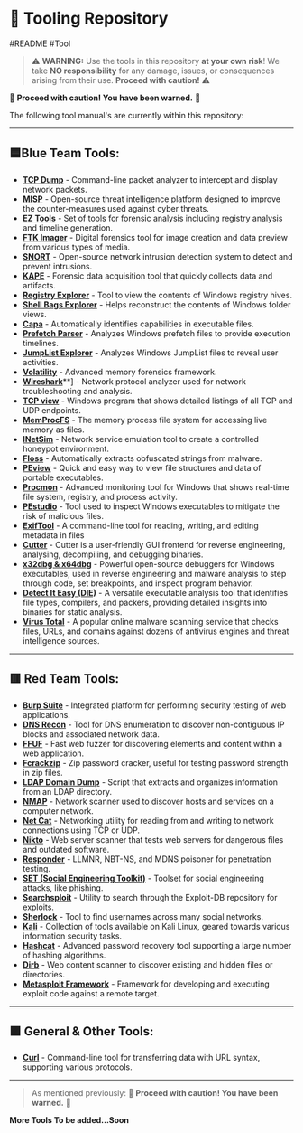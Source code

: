 # 🚀 Tooling Repository
#README #Tool 


> ⚠️ **WARNING:** Use the tools in this repository **at your own risk**! We take **NO responsibility** for any damage, issues, or consequences arising from their use. **Proceed with caution!** ⚠️

🚧 **Proceed with caution! You have been warned.** 🚧

The following tool manual's are currently within this repository:

---

## 🟦Blue Team Tools:

- [**TCP Dump**](https://github.com/luke-mckeever/Cyber_Vault/blob/main/Tooling/Blue%20Team%20Tools/TCP%20Dump.md) - Command-line packet analyzer to intercept and display network packets.
- [**MISP**](https://github.com/luke-mckeever/Cyber_Vault/blob/main/Tooling/Blue%20Team%20Tools/MISP.md) - Open-source threat intelligence platform designed to improve the counter-measures used against cyber threats.
- [**EZ Tools**](https://github.com/luke-mckeever/Cyber_Vault/blob/main/Tooling/Blue%20Team%20Tools/EZ%20Tools.md) - Set of tools for forensic analysis including registry analysis and timeline generation.
- [**FTK Imager**](https://github.com/luke-mckeever/Cyber_Vault/blob/main/Tooling/Blue%20Team%20Tools/FTK%20Imager.md) - Digital forensics tool for image creation and data preview from various types of media.
- [**SNORT**](https://github.com/luke-mckeever/Cyber_Vault/blob/main/Tooling/Blue%20Team%20Tools/SNORT.md) - Open-source network intrusion detection system to detect and prevent intrusions.
- [**KAPE**](https://github.com/luke-mckeever/Cyber_Vault/blob/main/Tooling/Blue%20Team%20Tools/KAPE.md) - Forensic data acquisition tool that quickly collects data and artifacts.
- [**Registry Explorer**](https://github.com/luke-mckeever/Cyber_Vault/blob/main/Tooling/Blue%20Team%20Tools/Registry%20Explorer.md) - Tool to view the contents of Windows registry hives.
- [**Shell Bags Explorer**](https://github.com/luke-mckeever/Cyber_Vault/blob/main/Tooling/Blue%20Team%20Tools/Shell%20Bags%20Explorer.md) - Helps reconstruct the contents of Windows folder views.
- [**Capa**](https://github.com/luke-mckeever/Cyber_Vault/blob/main/Tooling/Blue%20Team%20Tools/Capa.md) - Automatically identifies capabilities in executable files.
- [**Prefetch Parser**](https://github.com/luke-mckeever/Cyber_Vault/blob/main/Tooling/Blue%20Team%20Tools/Prefetch%20Parser.md) - Analyzes Windows prefetch files to provide execution timelines.
- [**JumpList Explorer**](https://github.com/luke-mckeever/Cyber_Vault/blob/main/Tooling/Blue%20Team%20Tools/JumpList%20Explorer.md) - Analyzes Windows JumpList files to reveal user activities.
- [**Volatility**](https://github.com/luke-mckeever/Cyber_Vault/blob/main/Tooling/Blue%20Team%20Tools/Volatility.md) - Advanced memory forensics framework.
- [**Wireshark**](https://github.com/luke-mckeever/Cyber_Vault/blob/main/Tooling/Blue%20Team%20Tools/Wireshark.md)**] - Network protocol analyzer used for network troubleshooting and analysis.
- [**TCP view**](https://github.com/luke-mckeever/Cyber_Vault/blob/main/Tooling/Blue%20Team%20Tools/TCP%20view.md) - Windows program that shows detailed listings of all TCP and UDP endpoints.
- [**MemProcFS**](https://github.com/luke-mckeever/Cyber_Vault/blob/main/Tooling/Blue%20Team%20Tools/MemProcFS.md) - The memory process file system for accessing live memory as files.
- [**INetSim**](https://github.com/luke-mckeever/Cyber_Vault/blob/main/Tooling/Blue%20Team%20Tools/INetSim.md) - Network service emulation tool to create a controlled honeypot environment.
- [**Floss**](https://github.com/luke-mckeever/Cyber_Vault/blob/main/Tooling/Blue%20Team%20Tools/Floss.md) - Automatically extracts obfuscated strings from malware.
- [**PEview**](https://github.com/luke-mckeever/Cyber_Vault/blob/main/Tooling/Blue%20Team%20Tools/PEview.md) - Quick and easy way to view file structures and data of portable executables.
- [**Procmon**](https://github.com/luke-mckeever/Cyber_Vault/blob/main/Tooling/Blue%20Team%20Tools/Procmon.md) - Advanced monitoring tool for Windows that shows real-time file system, registry, and process activity.
- [**PEstudio**](https://github.com/luke-mckeever/Cyber_Vault/blob/main/Tooling/Blue%20Team%20Tools/PEstudio.md) - Tool used to inspect Windows executables to mitigate the risk of malicious files.
- [**ExifTool**](https://github.com/luke-mckeever/Cyber_Vault/blob/main/Tooling/Blue%20Team%20Tools/ExifTool.md) - A command-line tool for reading, writing, and editing metadata in files
- [**Cutter**](https://github.com/luke-mckeever/Cyber_Vault/blob/main/Tooling/Blue%20Team%20Tools/Cutter.md) - Cutter is a user-friendly GUI frontend for reverse engineering, analysing, decompiling, and debugging binaries.
- [**x32dbg & x64dbg**](https://github.com/luke-mckeever/Cyber_Vault/blob/main/Tooling/Blue%20Team%20Tools/x32dbg%20%26%20x64dbg.md) - Powerful open-source debuggers for Windows executables, used in reverse engineering and malware analysis to step through code, set breakpoints, and inspect program behavior.
- [**Detect It Easy (DIE)**](https://github.com/luke-mckeever/Cyber_Vault/blob/main/Tooling/Blue%20Team%20Tools/Detect%20It%20Easy%20(DIE).md) - A versatile executable analysis tool that identifies file types, compilers, and packers, providing detailed insights into binaries for static analysis.
- [**Virus Total**](https://github.com/luke-mckeever/Cyber_Vault/blob/main/Tooling/Blue%20Team%20Tools/Virus%20Total.md) - A popular online malware scanning service that checks files, URLs, and domains against dozens of antivirus engines and threat intelligence sources.

---

## 🟥 Red Team Tools:

- [**Burp Suite**](https://github.com/luke-mckeever/Cyber_Vault/blob/main/Tooling/Red%20Team%20Tools/Burp%20Suite.md) - Integrated platform for performing security testing of web applications.
- [**DNS Recon**](https://github.com/luke-mckeever/Cyber_Vault/blob/main/Tooling/Red%20Team%20Tools/DNS%20Recon.md) - Tool for DNS enumeration to discover non-contiguous IP blocks and associated network data.
- [**FFUF**](https://github.com/luke-mckeever/Cyber_Vault/blob/main/Tooling/Red%20Team%20Tools/FFUF.md) - Fast web fuzzer for discovering elements and content within a web application.
- [**Fcrackzip**](https://github.com/luke-mckeever/Cyber_Vault/blob/main/Tooling/Red%20Team%20Tools/Fcrackzip.md) - Zip password cracker, useful for testing password strength in zip files.
- [**LDAP Domain Dump**](https://github.com/luke-mckeever/Cyber_Vault/blob/main/Tooling/Red%20Team%20Tools/LDAP%20Domain%20Dump.md) - Script that extracts and organizes information from an LDAP directory.
- [**NMAP**](https://github.com/luke-mckeever/Cyber_Vault/blob/main/Tooling/Red%20Team%20Tools/NMAP.md) - Network scanner used to discover hosts and services on a computer network.
- [**Net Cat**](https://github.com/luke-mckeever/Cyber_Vault/blob/main/Tooling/Red%20Team%20Tools/Net%20Cat.md) - Networking utility for reading from and writing to network connections using TCP or UDP.
- [**Nikto**](https://github.com/luke-mckeever/Cyber_Vault/blob/main/Tooling/Red%20Team%20Tools/Nikto.md) - Web server scanner that tests web servers for dangerous files and outdated software.
- [**Responder**](https://github.com/luke-mckeever/Cyber_Vault/blob/main/Tooling/Red%20Team%20Tools/Responder.md) - LLMNR, NBT-NS, and MDNS poisoner for penetration testing.
- [**SET (Social Engineering Toolkit)**](https://github.com/luke-mckeever/Cyber_Vault/blob/main/Tooling/SET%20(Social%20Engineering%20Toolkit).md) - Toolset for social engineering attacks, like phishing.
- [**Searchsploit**](https://github.com/luke-mckeever/Cyber_Vault/blob/main/Tooling/Searchsploit.md) - Utility to search through the Exploit-DB repository for exploits.
- [**Sherlock**](https://github.com/luke-mckeever/Cyber_Vault/blob/main/Tooling/Red%20Team%20Tools/Sherlock.md) - Tool to find usernames across many social networks.
- [**Kali**](https://github.com/luke-mckeever/Cyber_Vault/blob/main/Tooling/Red%20Team%20Tools/Kali.md) - Collection of tools available on Kali Linux, geared towards various information security tasks.
- [**Hashcat**](https://github.com/luke-mckeever/Cyber_Vault/blob/main/Tooling/Red%20Team%20Tools/Hashcat.md) - Advanced password recovery tool supporting a large number of hashing algorithms.
- [**Dirb**](https://github.com/luke-mckeever/Cyber_Vault/blob/main/Tooling/Red%20Team%20Tools/Dirb.md) - Web content scanner to discover existing and hidden files or directories.
- [**Metasploit Framework**](https://github.com/luke-mckeever/Cyber_Vault/blob/main/Tooling/Red%20Team%20Tools/Metasploit%20Framework.md) - Framework for developing and executing exploit code against a remote target.

---


## 🟪 General & Other Tools:

- [**Curl**](https://github.com/luke-mckeever/Cyber_Vault/blob/main/Tooling/General%20%26%20Other%20Tools/Curl.md) - Command-line tool for transferring data with URL syntax, supporting various protocols.

---

> As mentioned previously: 🚧 **Proceed with caution! You have been warned.** 🚧

**More Tools To be added...Soon**
